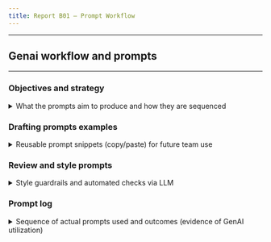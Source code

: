 ```yaml
---
title: Report B01 – Prompt Workflow
---
```


---
## Genai workflow and prompts
---

### Objectives and strategy
<details>
<summary>What the prompts aim to produce and how they are sequenced</summary>

---

- **Goals**
  - Produce a practical, implementation-first tutorial for vector databases with clear code and ops guidance.
  - Compare leading tools for stakeholder selection; deep dive one OSS tool (Qdrant) with runnable steps.
- **Constraints**
  - Follow `ctx_doc_style.md` strictly (bullets-only, separators, details blocks, indentation).
  - Align with B01 deliverables in `test_data_genai_v2.pdf` (concepts, comparison, deep dive, implementation, best practices).
- **Tooling**
  - Use a general-purpose LLM for drafting; verify commands and APIs against official docs; keep examples minimal and runnable.
- **Verification**
  - Cross-check quickstart commands, API methods, and hybrid search capabilities from official documentation before finalizing examples.

---

</details>

### Drafting prompts examples
<details>
<summary>Reusable prompt snippets (copy/paste) for future team use</summary>

---

- **Concept distillation**
  - “Explain vector DB basics for an engineering audience in plain language. Output as short bullets. Cover embeddings, indexes (`HNSW`, IVF), distance metrics (`cosine`, `dot`, `L2`), and typical use cases.”
- **Comparison matrix**
  - “Build a concise table comparing Qdrant, Weaviate, Milvus, Pinecone, and Chroma. Columns: hosting, hybrid support, indexes, filtering, APIs, ops. Keep claims conservative and verifiable.”
- **Grounded code generation**
  - “Write a Python snippet that creates a Qdrant collection (`size=384`, `Distance.COSINE`), upserts 3 points with payload, and runs a filtered `query_points` search. Use only `qdrant-client` public APIs from the latest quickstart.”
- **Hybrid fusion example**
  - “Show Qdrant `RRF` fusion with `prefetch` over sparse and dense named vectors using the Python client. Keep it minimal.”
- **Ops checklist**
  - “List pragmatic ops tasks for Qdrant in production: snapshots, version pinning, metrics, capacity planning, auth/TLS.”

---

</details>

### Review and style prompts
<details>
<summary>Style guardrails and automated checks via LLM</summary>

---

- **Structure check**
  - “Validate that every `##` has only `###` children wrapped in a single `<details>` block, and separators are placed per style rules.”
- **Block indentation check**
  - “Inspect code blocks and mermaid graphs; ensure they’re indented exactly 2 spaces under their parent bullet.”
- **Audience pass**
  - “Rewrite any overly technical sentence to plain language while keeping correctness.”

---

</details>

### Prompt log
<details>
<summary>Sequence of actual prompts used and outcomes (evidence of GenAI utilization)</summary>

---

- Initial scoping
  - Prompt:
    ```text
    Summarize B01 task requirements from the test PDF. Output concise bullets listing all deliverables.
    ```
  - Outcome:
    - Checklist of B01 deliverables mapped to sections.

- Concept drafting
  - Prompt:
    ```text
    Draft bullets explaining embeddings, distance metrics (cosine/dot/L2), HNSW/IVF, and typical vector DB use cases.
    Keep language plain and concise.
    ```
  - Outcome:
    - Base bullets for the concepts section.

- Tool matrix
  - Prompt:
    ```text
    Create a conservative comparison matrix for Qdrant, Weaviate, Milvus, Pinecone, Chroma.
    Columns: hosting, hybrid, indexes, filtering, APIs, ops.
    ```
  - Outcome:
    - Draft matrix refined against public docs.

- Qdrant quickstart code
  - Prompt:
    ```text
    Provide Python client code to create a collection (size=384, cosine), upsert 3 points with payload,
    and run filtered query_points using qdrant-client.
    ```

- Hybrid fusion example
  - Prompt:
    ```text
    Show minimal RRF fusion using prefetch of sparse and dense named vectors with qdrant-client.
    ```

- Style guardrail
  - Prompt:
    ```text
    Verify that each ### subsection has a single details block, and block elements are indented
    correctly for Docusaurus rendering.
    ```

---

</details>
